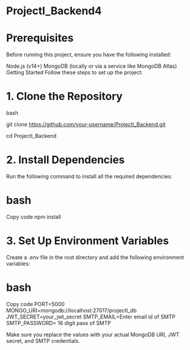# ProjectI_Backend4


# Prerequisites
Before running this project, ensure you have the following installed:

Node.js (v14+)
MongoDB (locally or via a service like MongoDB Atlas)
Getting Started
Follow these steps to set up the project:

# 1. Clone the Repository
bash

git clone https://github.com/your-username/ProjectI_Backend.git

cd ProjectI_Backend


# 2. Install Dependencies
Run the following command to install all the required dependencies:

# bash
Copy code
npm install


# 3. Set Up Environment Variables
Create a .env file in the root directory and add the following environment variables:

# bash
Copy code
PORT=5000
MONGO_URI=mongodb://localhost:27017/projectI_db
JWT_SECRET=your_jwt_secret
SMTP_EMAIL=Enter email id of SMTP
SMTP_PASSWORD= 16 digit pass of SMTP

Make sure you replace the values with your actual MongoDB URI, JWT secret, and SMTP credentials.